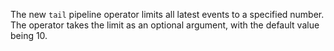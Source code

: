 The new `tail` pipeline operator limits all latest events to a specified
number. The operator takes the limit as an optional argument, with the default
value being 10.
